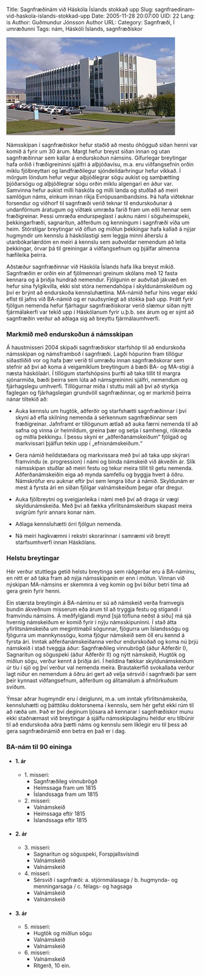 Title: Sagnfræðinám við Háskóla Íslands stokkað upp
Slug: sagnfraedinam-vid-haskola-islands-stokkad-upp
Date: 2005-11-28 20:07:00
UID: 22
Lang: is
Author: Guðmundur Jónsson
Author URL: 
Category: Sagnfræði, Í umræðunni
Tags: nám, Háskóli Íslands, sagnfræðiskor

![Árnagarður](41.jpg)

Námsskipan í sagnfræðiskor hefur staðið að mestu óhögguð síðan henni var komið á fyrir um 30 árum. Margt hefur breyst síðan innan og utan sagnfræðinnar sem kallar á endurskoðun námsins. Gífurlegar breytingar hafa orðið í fræðigreininni sjálfri á alþjóðavísu, m.a. eru viðfangsefnin orðin miklu fjölbreyttari og landfræðilegur sjóndeildarhringur hefur víkkað. Í mörgum löndum hefur vegur alþjóðlegrar sögu aukist og samþætting þjóðarsögu og alþjóðlegrar sögu orðin miklu algengari en áður var. Samvinna hefur aukist milli háskóla og milli landa og stuðlað að meiri samlögun náms, einkum innan ríkja Evrópusambandsins. Þá hafa viðteknar forsendur og viðhorf til sagnfræði verið teknar til endurskoðunar á undanförnum áratugum og víðtæk umræða farið fram um eðli hennar sem fræðigreinar. Þessi umræða endurspeglast í auknu námi í söguheimspeki, þekkingarfræði, sagnaritun, aðferðum og kenningum í sagnfræði víða um heim. Stórstígar breytingar við öflun og miðlun þekkingar hafa kallað á nýjar hugmyndir um kennslu á háskólastigi sem leggja minni áherslu á utanbókarlærdóm en meiri á kennslu sem auðveldar nemendum að leita þekkingar, örvar þá til greiningar á viðfangsefnum og þjálfar almenna hæfileika þeirra.

Aðstæður sagnfræðinnar við Háskóla Íslands hafa líka breyst mikið. Sagnfræðin er orðin ein af fjölmennari greinum skólans með 12 fasta kennara og á þriðja hundrað nemendur. Fjölgunin er auðvitað jákvæð en hefur sína fylgikvilla, ekki síst stóra nemendahópa í skyldunámskeiðum og því er brýnt að endurskoða kennsluhættina. MA-námið hefur hins vegar ekki eflst til jafns við BA-námið og er nauðsynlegt að stokka það upp. Þrátt fyrir fjölgun nemenda hefur fjárhagur sagnfræðiskorar verið slæmur síðan nýtt fjármálakerfi var tekið upp í Háskólanum fyrir u.þ.b. sex árum og er sýnt að sagnfræðin verður að aðlaga sig að breyttu fjármálaumhverfi.

### Markmið með endurskoðun á námsskipan

Á haustmisseri 2004 skipaði sagnfræðiskor starfshóp til að endurskoða námsskipan og námsframboð í sagnfræði. Lagði hópurinn fram tillögur síðastliðið vor og hafa þær verið til umræðu innan sagnfræðskorar sem stefnir að því að koma á veigamiklum breytingum á bæði BA- og MA-stigi á næsta háskólaári. Í tillögum starfshópsins þurfti að taka tillit til margra sjónarmiða, bæði þeirra sem lúta að námsgreininni sjálfri, nemendum og fjárhagslegu umhverfi. Tillögurnar miða í stuttu máli að því að styrkja faglegan og fjárhagslegan grundvöll sagnfræðinnar, og er markmið þeirra nánar tiltekið að:


* Auka kennslu um hugtök, aðferðir og starfshætti sagnfræðinnar í því skyni að efla skilning nemenda á sérkennum sagnfræðinnar sem fræðigreinar. Jafnframt er tillögunum ætlað að auka færni nemenda til að safna og vinna úr heimildum, greina þær og setja í samhengi, rökræða og miðla þekkingu. Í þessu skyni er „aðferðanámskeiðum“ fjölgað og markvissari þjálfun tekin upp í „efnisnámskeiðum.“

* Gera námið heildstæðara og markvissara með því að taka upp skýrari framvindu (e. progression) í námi og binda námskeið við ákveðin ár. Slík námsskipan stuðlar að meiri festu og tekur meira tillit til getu nemenda. Aðferðanámskeiðin eiga að mynda samfellu og byggja hvert á öðru. Námskröfur eru auknar eftir því sem lengra líður á námið. Skyldunám er mest á fyrsta ári en síðan fjölgar valnámskeiðum þegar ofar dregur.

* Auka fjölbreytni og sveigjanleika í námi með því að draga úr vægi skyldunámskeiða. Með því að fækka yfirlitsnámskeiðum skapast meira svigrúm fyrir annars konar nám.

* Aðlaga kennsluhætti örri fjölgun nemenda.

* Ná meiri hagkvæmni í rekstri skorarinnar í samræmi við breytt starfsumhverfi innan Háskólans.


### Helstu breytingar

Hér verður stuttlega getið helstu breytinga sem ráðgerðar eru á BA-náminu, en rétt er að taka fram að nýja námsskipanin er enn í mótun. Vinnan við nýskipan MA-námsins er skemmra á veg komin og því bíður betri tíma að gera grein fyrir henni.

Ein stærsta breytingin á BA-náminu er sú að námskeið verða framvegis bundin ákveðnum misserum eða árum til að tryggja festu og stígandi í framvindu námsins. Á meðfylgjandi mynd [sjá töfluna neðst á síðu] má sjá hvernig námskeiðum er komið fyrir í nýju námsskipuninni. Í stað átta yfirlitsnámskeiða um megintímabil sögunnar, fjögurra um Íslandssögu og fjögurra um mannkynssögu, koma fjögur námskeið sem öll eru kennd á fyrsta ári. Inntak aðferðanámskeiðanna verður endurskoðað og koma nú þrjú námskeið í stað tveggja áður: Sagnfræðileg vinnubrögð (áður Aðferðir I), Sagnaritun og söguspeki (áður Aðferðir II) og nýtt námskeið, Hugtök og miðlun sögu, verður kennt á þriðja ári. Í heildina fækkar skyldunámskeiðum úr tíu í sjö og því verður val nemenda meira. Brautakerfið svokallaða verður lagt niður en nemendum á öðru ári gert að velja sérsvið í sagnfræði þar sem þeir kynnast viðfangsefnum, aðferðum og álitamálum á afmörkuðum sviðum.

Ýmsar aðrar hugmyndir eru í deiglunni, m.a. um inntak yfirlitsnámskeiða, kennsluhætti og þátttöku doktorsnema í kennslu, sem hér gefst ekki rúm til að ræða um. Það er því deginum ljósara að kennarar í sagnfræðiskor munu ekki staðnæmast við breytingar á sjálfu námsskipulaginu heldur eru tilbúnir til að endurskoða aðra þætti náms og kennslu sem líklegir eru til þess að gera sagnfræðinámið enn betra en það er í dag.

### BA-nám til 90 eininga

* #### 1. ár
  * 1\. misseri:
    * Sagnfræðileg vinnubrögð
    * Heimssaga fram um 1815
    * Íslandssaga fram um 1815
  * 2\. misseri:
    * Valnámskeið
    * Heimssaga eftir 1815
    * Íslandssaga eftir 1815
* #### 2. ár
  * 3\. misseri:
    * Sagnaritun og söguspeki, Forspjallsvísindi
    * Valnámskeið
    * Valnámskeið
  * 4\. misseri:
    * Sérsvið í sagnfræði: a. stjórnmálasaga / b. hugmynda- og menningarsaga / c. félags- og hagsaga
    * Valnámskeið
    * Valnámskeið
* #### 3. ár
  * 5\. misseri:
    * Hugtök og miðlun sögu
    * Valnámskeið
    * Valnámskeið
  * 6\. misseri:
    * Valnámskeið
    * Ritgerð, 10 ein.
